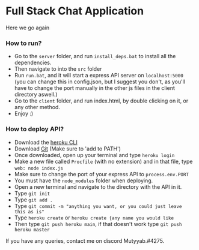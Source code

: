 <h1>Full Stack Chat Application</h1>

<p>Here we go again</p>

<h3>How to run?</h3>
<ul>
  <li>Go to the <code>server</code> folder, and run <code>install_deps.bat</code> to install all the dependencies.</kli>
  <li>Then navigate to into the <code>src</code> folder</li>
  <li>Run <code>run.bat</code>, and it will start a express API server on <code>localhost:5000</code> (you can change this in config.json, but I suggest you don't, as you'll have to change the port manually in the other js files in the client directory aswell.)</li>
  <li>Go to the <code>client</code> folder, and run index.html, by double clicking on it, or any other method.</li>
  <li>Enjoy :)</li>
</ul>

  

<h3>How to deploy API?</h3>
<ul>
  <li>Download the <a  href="https://devcenter.heroku.com/articles/heroku-cli">heroku CLI</a></kli>
  <li>Download <a href="https://git-scm.com/downloads">Git</a> (Make sure to 'add to PATH')</li>
  <li>Once downloaded, open up your terminal and type <code>heroku login</code></li>
  <li>Make a new file called <code>Procfile</code> (with no extension) and in that file, type <code>web: node index.js</code></li>
  <li>Make sure to change the port of your express API to <code>process.env.PORT</code></li>
  <li>You must have the <code>node_modules</code> folder when deploying.</li>
  <li>Open a new terminal and navigate to the directory with the API in it.</li>
  <li>Type <code>git init</code></li>
  <li>Type <code>git add .</code></li>
  <li>Type <code>git commit -m "anything you want, or you could just leave this as is"</code></li>
  <li>Type <code>heroku create</code> or <code>heroku create {any name you would like</code></li>
  <li>Then type <code>git push heroku main</code>, if that doesn't work type <code>git push heroku master</code></li>
</ul>

If you have any queries, contact me on discord Mutyyab.#4275.

